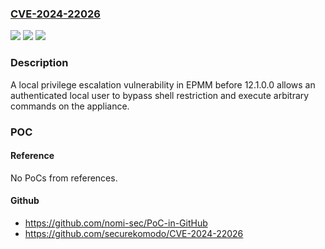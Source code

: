 ### [CVE-2024-22026](https://cve.mitre.org/cgi-bin/cvename.cgi?name=CVE-2024-22026)
![](https://img.shields.io/static/v1?label=Product&message=EPMM&color=blue)
![](https://img.shields.io/static/v1?label=Version&message=12.1.0.0%3C%2012.1.0.0%20&color=brighgreen)
![](https://img.shields.io/static/v1?label=Vulnerability&message=n%2Fa&color=brighgreen)

### Description

A local privilege escalation vulnerability in EPMM before 12.1.0.0 allows an authenticated local user to bypass shell restriction and execute arbitrary commands on the appliance.

### POC

#### Reference
No PoCs from references.

#### Github
- https://github.com/nomi-sec/PoC-in-GitHub
- https://github.com/securekomodo/CVE-2024-22026

